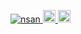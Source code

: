 <p align="left">
  <a href="https://github.com/yutkat/nsan0303/">
    <img src="https://komarev.com/ghpvc/?username=nsan0303" alt="nsan" />
  </a>
  <a href="http://twitter.com/yutkat">
    <img height="20" src="https://img.shields.io/twitter/follow/Nsan0303?label=Twitter&logo=twitter&style=flat" />
  </a>
  <a href="https://github.com/yutkat">
    <img height="20" src="https://img.shields.io/github/followers/nsan0303?label=follow&logo=github&style=flat" />
  </a>
</p>
